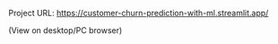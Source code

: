 Project URL: https://customer-churn-prediction-with-ml.streamlit.app/   

(View on desktop/PC browser)
